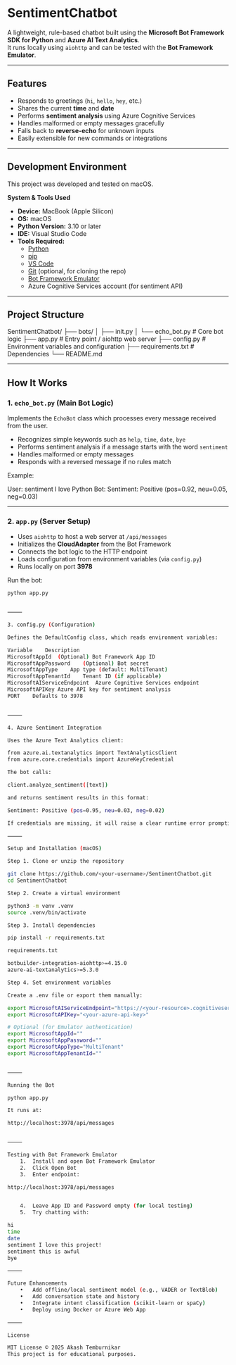 # SentimentChatbot

A lightweight, rule-based chatbot built using the **Microsoft Bot Framework SDK for Python** and **Azure AI Text Analytics**.  
It runs locally using `aiohttp` and can be tested with the **Bot Framework Emulator**.

---

## Features

- Responds to greetings (`hi`, `hello`, `hey`, etc.)
- Shares the current **time** and **date**
- Performs **sentiment analysis** using Azure Cognitive Services
- Handles malformed or empty messages gracefully
- Falls back to **reverse-echo** for unknown inputs
- Easily extensible for new commands or integrations

---

## Development Environment

This project was developed and tested on macOS.

**System & Tools Used**
- **Device:** MacBook (Apple Silicon)
- **OS:** macOS
- **Python Version:** 3.10 or later
- **IDE:** Visual Studio Code
- **Tools Required:**
  - [Python](https://www.python.org/downloads/)
  - [pip](https://pip.pypa.io/en/stable/)
  - [VS Code](https://code.visualstudio.com/)
  - [Git](https://git-scm.com/) (optional, for cloning the repo)
  - [Bot Framework Emulator](https://github.com/microsoft/BotFramework-Emulator)
  - Azure Cognitive Services account (for sentiment API)

---

## Project Structure

SentimentChatbot/
├── bots/
│   ├── init.py
│   └── echo_bot.py         # Core bot logic
├── app.py                  # Entry point / aiohttp web server
├── config.py               # Environment variables and configuration
├── requirements.txt        # Dependencies
└── README.md

---

## How It Works

### 1. `echo_bot.py` (Main Bot Logic)

Implements the `EchoBot` class which processes every message received from the user.

- Recognizes simple keywords such as `help`, `time`, `date`, `bye`
- Performs sentiment analysis if a message starts with the word `sentiment`
- Handles malformed or empty messages
- Responds with a reversed message if no rules match

Example:

User: sentiment I love Python
Bot: Sentiment: Positive (pos=0.92, neu=0.05, neg=0.03)

---

### 2. `app.py` (Server Setup)

- Uses `aiohttp` to host a web server at `/api/messages`
- Initializes the **CloudAdapter** from the Bot Framework
- Connects the bot logic to the HTTP endpoint
- Loads configuration from environment variables (via `config.py`)
- Runs locally on port **3978**

Run the bot:
```bash
python app.py


⸻

3. config.py (Configuration)

Defines the DefaultConfig class, which reads environment variables:

Variable	Description
MicrosoftAppId	(Optional) Bot Framework App ID
MicrosoftAppPassword	(Optional) Bot secret
MicrosoftAppType	App type (default: MultiTenant)
MicrosoftAppTenantId	Tenant ID (if applicable)
MicrosoftAIServiceEndpoint	Azure Cognitive Services endpoint
MicrosoftAPIKey	Azure API key for sentiment analysis
PORT	Defaults to 3978


⸻

4. Azure Sentiment Integration

Uses the Azure Text Analytics client:

from azure.ai.textanalytics import TextAnalyticsClient
from azure.core.credentials import AzureKeyCredential

The bot calls:

client.analyze_sentiment([text])

and returns sentiment results in this format:

Sentiment: Positive (pos=0.95, neu=0.03, neg=0.02)

If credentials are missing, it will raise a clear runtime error prompting setup.

⸻

Setup and Installation (macOS)

Step 1. Clone or unzip the repository

git clone https://github.com/<your-username>/SentimentChatbot.git
cd SentimentChatbot

Step 2. Create a virtual environment

python3 -m venv .venv
source .venv/bin/activate

Step 3. Install dependencies

pip install -r requirements.txt

requirements.txt

botbuilder-integration-aiohttp>=4.15.0
azure-ai-textanalytics>=5.3.0

Step 4. Set environment variables

Create a .env file or export them manually:

export MicrosoftAIServiceEndpoint="https://<your-resource>.cognitiveservices.azure.com/"
export MicrosoftAPIKey="<your-azure-api-key>"

# Optional (for Emulator authentication)
export MicrosoftAppId=""
export MicrosoftAppPassword=""
export MicrosoftAppType="MultiTenant"
export MicrosoftAppTenantId=""


⸻

Running the Bot

python app.py

It runs at:

http://localhost:3978/api/messages


⸻

Testing with Bot Framework Emulator
	1.	Install and open Bot Framework Emulator
	2.	Click Open Bot
	3.	Enter endpoint:

http://localhost:3978/api/messages


	4.	Leave App ID and Password empty (for local testing)
	5.	Try chatting with:

hi
time
date
sentiment I love this project!
sentiment this is awful
bye

⸻

Future Enhancements
	•	Add offline/local sentiment model (e.g., VADER or TextBlob)
	•	Add conversation state and history
	•	Integrate intent classification (scikit-learn or spaCy)
	•	Deploy using Docker or Azure Web App

⸻

License

MIT License © 2025 Akash Temburnikar
This project is for educational purposes.
